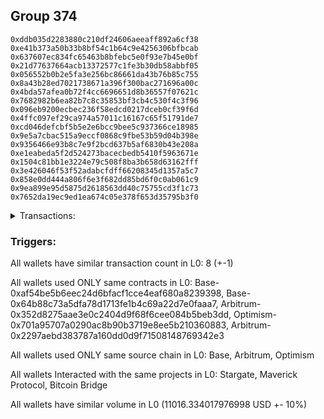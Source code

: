 ## Group 374

```0xea4f5c7965bf2a7b07715d1a78e879669fabd5d5
0xddb035d2283880c210df24606aeeaff892a6cf38
0xe41b373a50b33b8bf54c1b64c9e4256306bfbcab
0x637607ec834fc65463b8bfebc5e0f93e7b45e0bf
0x21d77637664acb13372577c1fe3b30db58abbf05
0x056552b0b2e5fa3e256bc86661da43b76b85c755
0x8a43b28ed7021738671a396f300bac271696a00c
0x4bda57afea0b72f4cc6696651d8b36557f07621c
0x7682982b6ea82b7c8c35853bf3cb4c530f4c3f96
0x096eb9200ecbec236f58edcd0217dceb0cf39f6d
0x4ffc097ef29ca974a57011c16167c65f51791de7
0xcd046defcbf5b5e2e6bcc9bee5c937366ce18985
0x9e5a7cbac515a9eccf0868c9fbe53b59d04b398e
0x9356466e93b8c7e9f2bcd637b5af6830b43e208a
0xe1eabeda5f2d524273bacecbedb5410f5963671e
0x1504c81bb1e3224e79c508f8ba3b658d63162fff
0x3e426046f53f52adabcfdff66208345d1357a5c7
0x858e0dd444a806f6e3f682dd85bd6f0c0ab061c9
0x9ea899e95d5875d2618563dd40c75755cd3f1c73
0x7652da19ec9ed1ea674c05e378f653d35795b3f0
```
<details>
<summary>Transactions:</summary>

Hashes: 

Wallet: 0xea4f5c7965bf2a7b07715d1a78e879669fabd5d5

       Hash: 0x749f7ed5797d0fd99e57186485499c7076cbc5ea7353bed5cba6cbf96e481057
         - source chain: Base
         - destination chain: Linea
         - project: Stargate
         - contract: 0xaf54be5b6eec24d6bfacf1cce4eaf680a8239398
         - value USD: 3.567492788
       Hash: 0xfa49ac35d47c69a374a1cb27fb97dae9517936d7450e3b764e18e1dc82be8d15
         - source chain: Base
         - destination chain: zkSync Era Mainnet
         - project: Maverick Protocol
         - contract: 0x64b88c73a5dfa78d1713fe1b4c69a22d7e0faaa7
       Hash: 0xc36125804b1333f5d07efe984b72062bca222a739e27ec35d203337c5b916410
         - source chain: Arbitrum
         - destination chain: Optimism
         - project: Stargate
         - contract: 0x352d8275aae3e0c2404d9f68f6cee084b5beb3dd
         - value USD: 2807.139583306
       Hash: 0x0a5547f8a643ea060a5ed876a4d936d9f9efbe12cf49effda16e8df27338ec96
         - source chain: Arbitrum
         - destination chain: Optimism
         - project: Stargate
         - contract: 0x352d8275aae3e0c2404d9f68f6cee084b5beb3dd
         - value USD: 3.66509173
       Hash: 0xd900659e726bd5d94d0d94c395cbfe9f66448ffe0b797be92b653a556669b3b6
         - source chain: Optimism
         - destination chain: Arbitrum
         - project: Stargate
         - contract: 0x701a95707a0290ac8b90b3719e8ee5b210360883
         - value USD: 2805.402726686
       Hash: 0xa595b23e059051c27b69b341cdab0b9d9c743b33eb216b7f480a99282905738b
         - source chain: Arbitrum
         - destination chain: Base
         - project: Stargate
         - contract: 0x352d8275aae3e0c2404d9f68f6cee084b5beb3dd
         - value USD: 2694.604710774
       Hash: 0xb0ca348efe637975026bc4f4e4b16fc39c5e03d5264a254a96110c05aec3cc4c
         - source chain: Arbitrum
         - destination chain: Avalanche
         - project: Bitcoin Bridge
         - contract: 0x2297aebd383787a160dd0d9f71508148769342e3
         - value USD: 4.051568236
       Hash: 0x0051f9ff27ff482800393316375e064ad0207aa85519085824ef984917ffab7c
         - source chain: Base
         - destination chain: Arbitrum
         - project: Stargate
         - contract: 0xaf54be5b6eec24d6bfacf1cce4eaf680a8239398
         - value USD: 2697.902844457
Wallet: 0xddb035d2283880c210df24606aeeaff892a6cf38

       Hash:0x90fadf5d994b33a2843f80bc6cef3dc9426fe9b995b984fc1cb783c7a3527b14
         - source chain: Base
         - destination chain: Linea
         - project: Stargate
         - contract: 0xaf54be5b6eec24d6bfacf1cce4eaf680a8239398
         - value USD: 3.567492788
       Hash:0x5eab7b7cd18bd97dc6ec24bbfdbe70cf553a860b256f79c0d54b50fdc6edfb3d
         - source chain: Base
         - destination chain: zkSync Era Mainnet
         - project: Maverick Protocol
         - contract: 0x64b88c73a5dfa78d1713fe1b4c69a22d7e0faaa7
       Hash:0xdfab555fabd5606b046398ec8a8d49df746a34683934e92e0005aadc7bbc4316
         - source chain: Arbitrum
         - destination chain: Optimism
         - project: Stargate
         - contract: 0x352d8275aae3e0c2404d9f68f6cee084b5beb3dd
         - value USD: 2807.139583306
       Hash:0x2ebcdcf6852a1063174833ccec6f06c7f5df3451b34b3a4e4e78a12ea501de77
         - source chain: Arbitrum
         - destination chain: Optimism
         - project: Stargate
         - contract: 0x352d8275aae3e0c2404d9f68f6cee084b5beb3dd
         - value USD: 3.665091754
       Hash:0xb57b2e0b25d73d1bccf9b37f760a180eb40e4a01f4a15538d3f7d101186e7b0e
         - source chain: Optimism
         - destination chain: Arbitrum
         - project: Stargate
         - contract: 0x701a95707a0290ac8b90b3719e8ee5b210360883
         - value USD: 2805.402726686
       Hash:0x2b23cda7811ffb33d600f5a2d32650b6b4391c3c86a5bda21fa22ed15383554c
         - source chain: Arbitrum
         - destination chain: Base
         - project: Stargate
         - contract: 0x352d8275aae3e0c2404d9f68f6cee084b5beb3dd
         - value USD: 2677.770106804
       Hash:0x4a72d7bcc51cf61e0b7c422c4d8494e88719f9f10a8971b42f697a9a828def25
         - source chain: Arbitrum
         - destination chain: Avalanche
         - project: Bitcoin Bridge
         - contract: 0x2297aebd383787a160dd0d9f71508148769342e3
         - value USD: 4.088336389
       Hash:0xf46f971629ce5e408aac6e6d35d119a0a937d668bb7966512101ead9544c49c1
         - source chain: Base
         - destination chain: Arbitrum
         - project: Stargate
         - contract: 0xaf54be5b6eec24d6bfacf1cce4eaf680a8239398
         - value USD: 2681.070158823
Wallet: 0xe41b373a50b33b8bf54c1b64c9e4256306bfbcab

       Hash:0x9bc544be12ee2ab34b5c251be2a7571159a3f7670d75471d15fddeb2bb173a9f
         - source chain: Base
         - destination chain: Linea
         - project: Stargate
         - contract: 0xaf54be5b6eec24d6bfacf1cce4eaf680a8239398
         - value USD: 3.567492788
       Hash:0x1f3dc6748e6408adc6dd351b4707413355bf661a3ced55a69a8e8444a44f35c1
         - source chain: Base
         - destination chain: zkSync Era Mainnet
         - project: Maverick Protocol
         - contract: 0x64b88c73a5dfa78d1713fe1b4c69a22d7e0faaa7
       Hash:0x526290ae719d7c07e7f77918bbc0c6f24fdaf4185522e30741bb0887e74bc923
         - source chain: Arbitrum
         - destination chain: Optimism
         - project: Stargate
         - contract: 0x352d8275aae3e0c2404d9f68f6cee084b5beb3dd
         - value USD: 2803.772029092
       Hash:0x9c596e09d09cad321be523f854e515f2f9f3a7415f9df777d0f26739bd34ee43
         - source chain: Arbitrum
         - destination chain: Optimism
         - project: Stargate
         - contract: 0x352d8275aae3e0c2404d9f68f6cee084b5beb3dd
         - value USD: 3.66497956
       Hash:0x119a213118896e6dded34e1ff80ea49d8c76e848fdddb1b6efe5c62b9e3ff7b6
         - source chain: Optimism
         - destination chain: Arbitrum
         - project: Stargate
         - contract: 0x701a95707a0290ac8b90b3719e8ee5b210360883
         - value USD: 2802.037254665
       Hash:0xdbf48209a41fba238b0655ec19750792cfcf14f683e01e33102dff63566efca0
         - source chain: Arbitrum
         - destination chain: Base
         - project: Stargate
         - contract: 0x352d8275aae3e0c2404d9f68f6cee084b5beb3dd
         - value USD: 2678.130104766
       Hash:0x7bc9ea4a664c53f23cf4bc4e3d4390ed7da9e50ac10318c1685d3118c44d5109
         - source chain: Arbitrum
         - destination chain: Avalanche
         - project: Bitcoin Bridge
         - contract: 0x2297aebd383787a160dd0d9f71508148769342e3
         - value USD: 4.352401104
       Hash:0xba26990c805be86ec47a40df163d7cdc0b501d749614334ef6cd70f62b23cb19
         - source chain: Base
         - destination chain: Arbitrum
         - project: Stargate
         - contract: 0xaf54be5b6eec24d6bfacf1cce4eaf680a8239398
         - value USD: 2681.428480938
Wallet: 0x637607ec834fc65463b8bfebc5e0f93e7b45e0bf

       Hash:0xf56588fbc681f4c5adbcdf0f6326d19751beffda325b999a0981049c6f730a56
         - source chain: Base
         - destination chain: Linea
         - project: Stargate
         - contract: 0xaf54be5b6eec24d6bfacf1cce4eaf680a8239398
         - value USD: 3.567492788
       Hash:0x3a08b1c1671a93d291fa7949757f77470d443471237ef29a7e1cd1d1f6fc540f
         - source chain: Base
         - destination chain: zkSync Era Mainnet
         - project: Maverick Protocol
         - contract: 0x64b88c73a5dfa78d1713fe1b4c69a22d7e0faaa7
       Hash:0x5b2dd1f28934a109058cf9b8e87911778d336627117d61b6c9f205722dc91f98
         - source chain: Arbitrum
         - destination chain: Optimism
         - project: Stargate
         - contract: 0x352d8275aae3e0c2404d9f68f6cee084b5beb3dd
         - value USD: 2803.772029092
       Hash:0x0ee49b457ba47bf29f47864b68c03ba8628dd7c7eaa03392f0bdb5a942e6c356
         - source chain: Arbitrum
         - destination chain: Optimism
         - project: Stargate
         - contract: 0x352d8275aae3e0c2404d9f68f6cee084b5beb3dd
         - value USD: 3.664979536
       Hash:0x2847255cac32c784372da3d2346f0df421735125fd5d3926d721d7f282eccdc7
         - source chain: Optimism
         - destination chain: Arbitrum
         - project: Stargate
         - contract: 0x701a95707a0290ac8b90b3719e8ee5b210360883
         - value USD: 2802.037254665
       Hash:0xd0830a3bb4b90c3be11d9c49f63b2c508a719d1f39da29d0d8e7edc8bed5cabb
         - source chain: Arbitrum
         - destination chain: Base
         - project: Stargate
         - contract: 0x352d8275aae3e0c2404d9f68f6cee084b5beb3dd
         - value USD: 2694.944330871
       Hash:0x3dd143e32d54d6c908f79e833135a5b569f9bcc5af53c76558f21acafbdf2e86
         - source chain: Arbitrum
         - destination chain: Avalanche
         - project: Bitcoin Bridge
         - contract: 0x2297aebd383787a160dd0d9f71508148769342e3
         - value USD: 4.349870926
       Hash:0x8a3ecd81e7a26e28fba02e23183592135fafd51136ff1205eb3ef73b26bfc277
         - source chain: Base
         - destination chain: Arbitrum
         - project: Stargate
         - contract: 0xaf54be5b6eec24d6bfacf1cce4eaf680a8239398
         - value USD: 2698.240734555
Wallet: 0x21d77637664acb13372577c1fe3b30db58abbf05

       Hash:0x19ae6d1f162568d581508a21ab055829eb3990dcad775f69fc6f77429863eddf
         - source chain: Base
         - destination chain: Linea
         - project: Stargate
         - contract: 0xaf54be5b6eec24d6bfacf1cce4eaf680a8239398
         - value USD: 3.567492788
       Hash:0xd449db4e796ca584b8c519452e658e47bee5fedac0fd6369e56753a3c67a665c
         - source chain: Base
         - destination chain: zkSync Era Mainnet
         - project: Maverick Protocol
         - contract: 0x64b88c73a5dfa78d1713fe1b4c69a22d7e0faaa7
       Hash:0x1362fb4c13dd32b98397e3dd7a558c6d56b3412dbea10a55b1a053fded7afd33
         - source chain: Arbitrum
         - destination chain: Optimism
         - project: Stargate
         - contract: 0x352d8275aae3e0c2404d9f68f6cee084b5beb3dd
         - value USD: 2800.408514123
       Hash:0xc08606d8e5ea38116a8a703e6e8884d4a47620db7eb90cd54abee981cce6c319
         - source chain: Arbitrum
         - destination chain: Optimism
         - project: Stargate
         - contract: 0x352d8275aae3e0c2404d9f68f6cee084b5beb3dd
         - value USD: 3.664865692
       Hash:0x04611ffbedaa0bb80c26e3c8a4d844b2a1fa999106b6d058acf5522b4c8fa5fc
         - source chain: Optimism
         - destination chain: Arbitrum
         - project: Stargate
         - contract: 0x701a95707a0290ac8b90b3719e8ee5b210360883
         - value USD: 2798.675821813
       Hash:0x28008e95b88a87e5665317639babac0bd64054b4ada7b7d48480c4efd8c1b7ac
         - source chain: Arbitrum
         - destination chain: Base
         - project: Stargate
         - contract: 0x352d8275aae3e0c2404d9f68f6cee084b5beb3dd
         - value USD: 2695.281850084
       Hash:0x57ad5a0652205fe5d2ccd39ebd761913f3156801b51d53df52e423f96dcf7630
         - source chain: Arbitrum
         - destination chain: Avalanche
         - project: Bitcoin Bridge
         - contract: 0x2297aebd383787a160dd0d9f71508148769342e3
         - value USD: 4.548445969
       Hash:0x5750ff2370176270fb1e70278199cf60d1bd353f8120165f335d5563c37ba3ef
         - source chain: Base
         - destination chain: Arbitrum
         - project: Stargate
         - contract: 0xaf54be5b6eec24d6bfacf1cce4eaf680a8239398
         - value USD: 2698.576675793
Wallet: 0x056552b0b2e5fa3e256bc86661da43b76b85c755

       Hash:0xd0224f6582b86cb9613f728d7ce8ebbeab99b2a001c7a090267bca10c59b404b
         - source chain: Base
         - destination chain: Linea
         - project: Stargate
         - contract: 0xaf54be5b6eec24d6bfacf1cce4eaf680a8239398
         - value USD: 3.567492788
       Hash:0xf5d133b25d7485f135a2dd361e5f254bf4c2cc66d7dab1a3a6b822fa1691535c
         - source chain: Base
         - destination chain: zkSync Era Mainnet
         - project: Maverick Protocol
         - contract: 0x64b88c73a5dfa78d1713fe1b4c69a22d7e0faaa7
       Hash:0x8c118f35ec21d74e7025927c022d20beeacc58ea41a51009b09c16ac0a34f7d8
         - source chain: Arbitrum
         - destination chain: Optimism
         - project: Stargate
         - contract: 0x352d8275aae3e0c2404d9f68f6cee084b5beb3dd
         - value USD: 2800.408514123
       Hash:0x1ec1516c391fa35d582f9a8b6dc7cde5d72977423ded0a06d27caa495c415aa7
         - source chain: Arbitrum
         - destination chain: Optimism
         - project: Stargate
         - contract: 0x352d8275aae3e0c2404d9f68f6cee084b5beb3dd
         - value USD: 3.664865716
       Hash:0x5460d27da6b4b8fe6ebe1cb02d7b33dcff2ae37ce090d36127d7a615b2528d97
         - source chain: Optimism
         - destination chain: Arbitrum
         - project: Stargate
         - contract: 0x701a95707a0290ac8b90b3719e8ee5b210360883
         - value USD: 2798.675821813
       Hash:0x7c9bc1f454aa2804c5a11a3b7a2fc69c280029c0f91cf6cb78987b844217f84c
         - source chain: Arbitrum
         - destination chain: Base
         - project: Stargate
         - contract: 0x352d8275aae3e0c2404d9f68f6cee084b5beb3dd
         - value USD: 2678.488033844
       Hash:0x868349a651f557aad87b29e771a1931bfad445bde9372dc1f9cfddd0e9670fb4
         - source chain: Arbitrum
         - destination chain: Avalanche
         - project: Bitcoin Bridge
         - contract: 0x2297aebd383787a160dd0d9f71508148769342e3
         - value USD: 4.569465229
       Hash:0x46c4caf6227e4770a700dacb085eb55a0df22afa13a53886603686e4c29e3375
         - source chain: Base
         - destination chain: Arbitrum
         - project: Stargate
         - contract: 0xaf54be5b6eec24d6bfacf1cce4eaf680a8239398
         - value USD: 2681.784710128
Wallet: 0x8a43b28ed7021738671a396f300bac271696a00c

       Hash:0xc9977c1c2e670968371d43bb50a57e2b26fec0bc28d83fdd7d1aca0f57cb6dfb
         - source chain: Base
         - destination chain: Linea
         - project: Stargate
         - contract: 0xaf54be5b6eec24d6bfacf1cce4eaf680a8239398
         - value USD: 3.567492788
       Hash:0xc0c0cc1b0768c6fc754ab44b47352f0829b80b9f7a6287963532c367bfec7001
         - source chain: Base
         - destination chain: zkSync Era Mainnet
         - project: Maverick Protocol
         - contract: 0x64b88c73a5dfa78d1713fe1b4c69a22d7e0faaa7
       Hash:0xb9a0bfd2f28ae02b8c8ded35d8c1472349c9a293f7ba8ca7846ed09ff3caf4cb
         - source chain: Arbitrum
         - destination chain: Optimism
         - project: Stargate
         - contract: 0x352d8275aae3e0c2404d9f68f6cee084b5beb3dd
         - value USD: 2797.049034399
       Hash:0xc0395dbe7107586b451c65cbaa4d7b811c85c2d098a6b070de79f6f823b0fd24
         - source chain: Arbitrum
         - destination chain: Optimism
         - project: Stargate
         - contract: 0x352d8275aae3e0c2404d9f68f6cee084b5beb3dd
         - value USD: 3.664802949
       Hash:0xe978fe96efb8ce65b3f7fd04842ce95e14007b05ec7b9777a3a6c2d63dfa27c9
         - source chain: Optimism
         - destination chain: Arbitrum
         - project: Stargate
         - contract: 0x701a95707a0290ac8b90b3719e8ee5b210360883
         - value USD: 2795.318421131
       Hash:0x2656de113724cfb41bbec59226b8838f64b06d6e12e292e9c5f43c5bb8aaee02
         - source chain: Arbitrum
         - destination chain: Base
         - project: Stargate
         - contract: 0x352d8275aae3e0c2404d9f68f6cee084b5beb3dd
         - value USD: 2678.843872037
       Hash:0xa633417f1ed118cc1e69415ae50fd8f929d273c5928197939d60ab31e14c5cc9
         - source chain: Arbitrum
         - destination chain: Avalanche
         - project: Bitcoin Bridge
         - contract: 0x2297aebd383787a160dd0d9f71508148769342e3
         - value USD: 4.313114374
       Hash:0x6b22bf432cf4d9107db70f54996eaff5129f59483d1be4def1635685119fc588
         - source chain: Base
         - destination chain: Arbitrum
         - project: Stargate
         - contract: 0xaf54be5b6eec24d6bfacf1cce4eaf680a8239398
         - value USD: 2682.133860195
Wallet: 0x4bda57afea0b72f4cc6696651d8b36557f07621c

       Hash:0x48f653a46c83364049414cc1ef2709649fcca4d911b4fa23723c36d931bb14a8
         - source chain: Base
         - destination chain: Linea
         - project: Stargate
         - contract: 0xaf54be5b6eec24d6bfacf1cce4eaf680a8239398
         - value USD: 3.567492788
       Hash:0xbd4764f8e7d087a3af705182519f5bc51e147725f7eaba8b6eba001254a1c0fc
         - source chain: Base
         - destination chain: zkSync Era Mainnet
         - project: Maverick Protocol
         - contract: 0x64b88c73a5dfa78d1713fe1b4c69a22d7e0faaa7
       Hash:0xe44c4e77531e0d1b34d70c374039d050691be3a9fea6fb79d5a31a98583e9e66
         - source chain: Arbitrum
         - destination chain: Optimism
         - project: Stargate
         - contract: 0x352d8275aae3e0c2404d9f68f6cee084b5beb3dd
         - value USD: 2797.049034399
       Hash:0xbea7241aeb7d7e12a848177c9373485a8ca06741770485c5e2cdfd7ef118ff8a
         - source chain: Arbitrum
         - destination chain: Optimism
         - project: Stargate
         - contract: 0x352d8275aae3e0c2404d9f68f6cee084b5beb3dd
         - value USD: 3.664772016
       Hash:0x764f32a0f784cb95043f0f04f4a58f1861889992821d818c0365d91f0548e85c
         - source chain: Optimism
         - destination chain: Arbitrum
         - project: Stargate
         - contract: 0x701a95707a0290ac8b90b3719e8ee5b210360883
         - value USD: 2795.318421131
       Hash:0x3506e46a3e53f655b7fdef73c827277e090fcbe5ff4d01a722323400172b15dd
         - source chain: Arbitrum
         - destination chain: Base
         - project: Stargate
         - contract: 0x352d8275aae3e0c2404d9f68f6cee084b5beb3dd
         - value USD: 2695.617424406
       Hash:0x0f546db33fbe0e65832ce1008b839b2d64c6cc6f50d2b519371b17bdc4784cc2
         - source chain: Arbitrum
         - destination chain: Avalanche
         - project: Bitcoin Bridge
         - contract: 0x2297aebd383787a160dd0d9f71508148769342e3
         - value USD: 4.355728476
       Hash:0xfeff5da3a5a328e13276819629d87498c3cfd4ac49fa8c183e479ca4467451b3
         - source chain: Base
         - destination chain: Arbitrum
         - project: Stargate
         - contract: 0xaf54be5b6eec24d6bfacf1cce4eaf680a8239398
         - value USD: 2698.90549789
Wallet: 0x7682982b6ea82b7c8c35853bf3cb4c530f4c3f96

       Hash:0x704ab33f40a0794af9fecffaa770fcfe0323e700763070ed60f4012da1869a28
         - source chain: Base
         - destination chain: Linea
         - project: Stargate
         - contract: 0xaf54be5b6eec24d6bfacf1cce4eaf680a8239398
         - value USD: 3.567492788
       Hash:0xa5ddd2048b4587d58962fc7825fd4e1a6fffb41e037a5b4efd0bf679af09573d
         - source chain: Base
         - destination chain: zkSync Era Mainnet
         - project: Maverick Protocol
         - contract: 0x64b88c73a5dfa78d1713fe1b4c69a22d7e0faaa7
       Hash:0x29652376ae8e6cfb872a71deafeb37d38874c610cbc84513022b26d5818b72c5
         - source chain: Arbitrum
         - destination chain: Optimism
         - project: Stargate
         - contract: 0x352d8275aae3e0c2404d9f68f6cee084b5beb3dd
         - value USD: 2793.693584919
       Hash:0xf950be975de4c51eb3b541d0c7b4c6ead177b7be1fb73e702ba57a58628e0f84
         - source chain: Arbitrum
         - destination chain: Optimism
         - project: Stargate
         - contract: 0x352d8275aae3e0c2404d9f68f6cee084b5beb3dd
         - value USD: 3.66458915
       Hash:0x63d4c1948709f82f8f8f2b4168058cd10ec5893eb9ce4456cd2a01e7a16f2c7b
         - source chain: Optimism
         - destination chain: Arbitrum
         - project: Stargate
         - contract: 0x701a95707a0290ac8b90b3719e8ee5b210360883
         - value USD: 2791.965046617
       Hash:0x61ca78881e21ef018ba0375b988642a9b4c397e409c9fab00bfc89f5ae5362a0
         - source chain: Arbitrum
         - destination chain: Base
         - project: Stargate
         - contract: 0x352d8275aae3e0c2404d9f68f6cee084b5beb3dd
         - value USD: 2695.945885123
       Hash:0x03d2042a1812eaefec233894d01d79fe0cba55679bea71aecf12bafb7faf0c4a
         - source chain: Arbitrum
         - destination chain: Avalanche
         - project: Bitcoin Bridge
         - contract: 0x2297aebd383787a160dd0d9f71508148769342e3
         - value USD: 4.184239791
       Hash:0xe8bf80f952800a473a00e6b818bd6fef07f5f2d5c2e8d940ce6c81a4f9df4db2
         - source chain: Base
         - destination chain: Arbitrum
         - project: Stargate
         - contract: 0xaf54be5b6eec24d6bfacf1cce4eaf680a8239398
         - value USD: 2699.231859902
Wallet: 0x096eb9200ecbec236f58edcd0217dceb0cf39f6d

       Hash:0x78f028bc56abd436612b8c1b6e10a2736541842801de72de081ed64f94e1f461
         - source chain: Base
         - destination chain: Linea
         - project: Stargate
         - contract: 0xaf54be5b6eec24d6bfacf1cce4eaf680a8239398
         - value USD: 3.567492788
       Hash:0x9832fb27b9f30e731d1e0f6d4f3c2e16b20335557020db7275120f1ced3ecb52
         - source chain: Base
         - destination chain: zkSync Era Mainnet
         - project: Maverick Protocol
         - contract: 0x64b88c73a5dfa78d1713fe1b4c69a22d7e0faaa7
       Hash:0xd29fae8e0362e65c07f07b470d4ac8f1dac9727840330a8404e6ce6c7c05c92c
         - source chain: Arbitrum
         - destination chain: Optimism
         - project: Stargate
         - contract: 0x352d8275aae3e0c2404d9f68f6cee084b5beb3dd
         - value USD: 2793.693584919
       Hash:0xb8fe4a70877065652b8ea15d43409bea04e049c10287a8a64609fa4318c588c8
         - source chain: Arbitrum
         - destination chain: Optimism
         - project: Stargate
         - contract: 0x352d8275aae3e0c2404d9f68f6cee084b5beb3dd
         - value USD: 3.664589174
       Hash:0xfda57ff423ca574148b8a3f4de566d088653c5e3ab27b68f852a8cceb553be72
         - source chain: Optimism
         - destination chain: Arbitrum
         - project: Stargate
         - contract: 0x701a95707a0290ac8b90b3719e8ee5b210360883
         - value USD: 2791.965046617
       Hash:0x75919cd9521ff9ee41b98d8106644216169e742513b5de7127f6680defd62e3a
         - source chain: Arbitrum
         - destination chain: Base
         - project: Stargate
         - contract: 0x352d8275aae3e0c2404d9f68f6cee084b5beb3dd
         - value USD: 2679.192638625
       Hash:0x96f31f47bd82c3fd148ca089736d6b7f0da26812c401dc8443e94296a2dee77f
         - source chain: Arbitrum
         - destination chain: Avalanche
         - project: Bitcoin Bridge
         - contract: 0x2297aebd383787a160dd0d9f71508148769342e3
         - value USD: 4.181979692
       Hash:0x339cd3a7c670b7864a1942440835f32d1f1f1b66e87349996f900979d1dd7241
         - source chain: Base
         - destination chain: Arbitrum
         - project: Stargate
         - contract: 0xaf54be5b6eec24d6bfacf1cce4eaf680a8239398
         - value USD: 2682.480276055
Wallet: 0x4ffc097ef29ca974a57011c16167c65f51791de7

       Hash:0xf35208ebcd634392cb2c0e1c4c5ba3fea367008521f72210daa01e8f6751a39b
         - source chain: Base
         - destination chain: Ethereum
         - project: Maverick Protocol
         - contract: 0x64b88c73a5dfa78d1713fe1b4c69a22d7e0faaa7
       Hash:0x84b783ef9a5a6b488f86687c18e2493b4a8ae0dfed34cb8674460597f60b2933
         - source chain: Base
         - destination chain: zkSync Era Mainnet
         - project: Maverick Protocol
         - contract: 0x64b88c73a5dfa78d1713fe1b4c69a22d7e0faaa7
       Hash:0x1c23edb13b91ebf41572147819298064154975fcbefc9a46aeda1346d82d1416
         - source chain: Arbitrum
         - destination chain: Optimism
         - project: Stargate
         - contract: 0x352d8275aae3e0c2404d9f68f6cee084b5beb3dd
         - value USD: 2790.342159684
       Hash:0xe23f18931e215d593e1c25003363359a12a0a159447168a063b376ada4f06c90
         - source chain: Arbitrum
         - destination chain: Optimism
         - project: Stargate
         - contract: 0x352d8275aae3e0c2404d9f68f6cee084b5beb3dd
         - value USD: 3.664138349
       Hash:0x3453e17c2834fc8e6f2e9f6db321feef9ca9fb2d83ef7fe57dc90cdb0dd03119
         - source chain: Optimism
         - destination chain: Arbitrum
         - project: Stargate
         - contract: 0x701a95707a0290ac8b90b3719e8ee5b210360883
         - value USD: 2788.615695271
       Hash:0xb4f4cfcd214a1e1418b4fe3b9deb28150bb2e7ba9fb90b336bbf266d9f7cf803
         - source chain: Arbitrum
         - destination chain: Base
         - project: Stargate
         - contract: 0x352d8275aae3e0c2404d9f68f6cee084b5beb3dd
         - value USD: 2679.538675364
       Hash:0x65157c672cc5c67156e0de522e1a6c1bb0e2c0a2c2039d4da75cb8e3d818d3ae
         - source chain: Arbitrum
         - destination chain: Avalanche
         - project: Bitcoin Bridge
         - contract: 0x2297aebd383787a160dd0d9f71508148769342e3
         - value USD: 4.411023001
       Hash:0xd113634dfd972d9ac64b7badcea0894387cb00271b39eb7fdc3c4a455844e101
         - source chain: Base
         - destination chain: Arbitrum
         - project: Stargate
         - contract: 0xaf54be5b6eec24d6bfacf1cce4eaf680a8239398
         - value USD: 2682.82967123
Wallet: 0xcd046defcbf5b5e2e6bcc9bee5c937366ce18985

       Hash:0x4a3ab0272e68ee33fced122ee47fd654d12e26bcd953d136d101f6e056a9d194
         - source chain: Base
         - destination chain: Linea
         - project: Stargate
         - contract: 0xaf54be5b6eec24d6bfacf1cce4eaf680a8239398
         - value USD: 3.567492788
       Hash:0xd0d6af432e2c43b5b442d402b47d75c2bf42ccb299e72fb64f358b97dc09b4d5
         - source chain: Base
         - destination chain: zkSync Era Mainnet
         - project: Maverick Protocol
         - contract: 0x64b88c73a5dfa78d1713fe1b4c69a22d7e0faaa7
       Hash:0xf1dc9b3f18df054dd679d7a3eca944596905b1ff0540ba34ddcf93332f267def
         - source chain: Arbitrum
         - destination chain: Optimism
         - project: Stargate
         - contract: 0x352d8275aae3e0c2404d9f68f6cee084b5beb3dd
         - value USD: 2790.342159684
       Hash:0xc41cad59a3239006ce9ff486167ad5abe2bc1a556fa158c0a00abf74da4d9e68
         - source chain: Arbitrum
         - destination chain: Optimism
         - project: Stargate
         - contract: 0x352d8275aae3e0c2404d9f68f6cee084b5beb3dd
         - value USD: 3.664138325
       Hash:0xcd7fd968115996f91c699f6b0b71d397b694e714a319f8bf776cce07f44485c0
         - source chain: Optimism
         - destination chain: Arbitrum
         - project: Stargate
         - contract: 0x701a95707a0290ac8b90b3719e8ee5b210360883
         - value USD: 2788.615695271
       Hash:0xefab0e442173dd4731bf65d595afe63265a76a2dfb1d1a0f63760664632b5619
         - source chain: Arbitrum
         - destination chain: Base
         - project: Stargate
         - contract: 0x352d8275aae3e0c2404d9f68f6cee084b5beb3dd
         - value USD: 2696.271888978
       Hash:0x771c0d510721c20e7de4c6a6f59cc3ffdda97146f7966725d996786fd3642ee2
         - source chain: Arbitrum
         - destination chain: Avalanche
         - project: Bitcoin Bridge
         - contract: 0x2297aebd383787a160dd0d9f71508148769342e3
         - value USD: 4.410817899
       Hash:0x6c9d41a90f6d1e5375c229366f21b565da5a1777696fc68573f588ae775d51aa
         - source chain: Base
         - destination chain: Arbitrum
         - project: Stargate
         - contract: 0xaf54be5b6eec24d6bfacf1cce4eaf680a8239398
         - value USD: 2699.561040157
Wallet: 0x9e5a7cbac515a9eccf0868c9fbe53b59d04b398e

       Hash:0x8ee563ffae994a34a298db118435f5a2075d50b99a45e37991d32f4c6a4d6731
         - source chain: Base
         - destination chain: Linea
         - project: Stargate
         - contract: 0xaf54be5b6eec24d6bfacf1cce4eaf680a8239398
         - value USD: 3.567492788
       Hash:0xefdbc2214ddddb39a98883d8654e7136b07826dadd095ea4648c4366e3092169
         - source chain: Base
         - destination chain: zkSync Era Mainnet
         - project: Maverick Protocol
         - contract: 0x64b88c73a5dfa78d1713fe1b4c69a22d7e0faaa7
       Hash:0x4658c14c074662b387d4a858081384c35f22fb9b11f16bc115f5c840cac071d6
         - source chain: Arbitrum
         - destination chain: Optimism
         - project: Stargate
         - contract: 0x352d8275aae3e0c2404d9f68f6cee084b5beb3dd
         - value USD: 2786.994755692
       Hash:0x1be56409273e7faf87e4f7e2f82b34ff3a93de6f88d238bc46e919847826cd56
         - source chain: Arbitrum
         - destination chain: Optimism
         - project: Stargate
         - contract: 0x352d8275aae3e0c2404d9f68f6cee084b5beb3dd
         - value USD: 3.665456861
       Hash:0xb75373d90a6239ddf366c081422bd38b58a0d27255b91311d3fec1f2a8319fb8
         - source chain: Optimism
         - destination chain: Arbitrum
         - project: Stargate
         - contract: 0x701a95707a0290ac8b90b3719e8ee5b210360883
         - value USD: 2785.270363094
       Hash:0x611d2e51d93f3601c738225bad9dbc38421017310af7cb28c6058eb60b531ac3
         - source chain: Arbitrum
         - destination chain: Base
         - project: Stargate
         - contract: 0x352d8275aae3e0c2404d9f68f6cee084b5beb3dd
         - value USD: 2696.600709675
       Hash:0xd5dbaf5a25175ceaf4dcf18a9eb91e2f2f8ccee269a93b8fc131c03759714509
         - source chain: Arbitrum
         - destination chain: Avalanche
         - project: Bitcoin Bridge
         - contract: 0x2297aebd383787a160dd0d9f71508148769342e3
         - value USD: 4.71243247
       Hash:0x01455ac4308bb09fbd0e066c7e09c67c043ae3b39ac54a3bf83ef0f1481ca34b
         - source chain: Base
         - destination chain: Arbitrum
         - project: Stargate
         - contract: 0xaf54be5b6eec24d6bfacf1cce4eaf680a8239398
         - value USD: 2699.893465844
Wallet: 0x9356466e93b8c7e9f2bcd637b5af6830b43e208a

       Hash:0x05e00b2492410a937c1d74ce79050d754648eaa155b5a540dbb493bfeb7b2cd9
         - source chain: Base
         - destination chain: Linea
         - project: Stargate
         - contract: 0xaf54be5b6eec24d6bfacf1cce4eaf680a8239398
         - value USD: 3.567492788
       Hash:0x996eeafc85c7c3eb54af38e2bb2c94350970784726ce73b367e0ab1b6d50bd11
         - source chain: Base
         - destination chain: zkSync Era Mainnet
         - project: Maverick Protocol
         - contract: 0x64b88c73a5dfa78d1713fe1b4c69a22d7e0faaa7
       Hash:0xa3b3778d65976bb71b76b91e319ce2b6fb6e25e60972c671f74243fbd386f9e4
         - source chain: Arbitrum
         - destination chain: Optimism
         - project: Stargate
         - contract: 0x352d8275aae3e0c2404d9f68f6cee084b5beb3dd
         - value USD: 2786.994755692
       Hash:0x57bea20fddcb3819528d43aa7faa7e1101d6c52e88f99767f6309024bda21129
         - source chain: Arbitrum
         - destination chain: Optimism
         - project: Stargate
         - contract: 0x352d8275aae3e0c2404d9f68f6cee084b5beb3dd
         - value USD: 3.665462883
       Hash:0x2d292e0f793573becd89898729333bec5e9f51feab9d2c653757eb6a594cbf2c
         - source chain: Optimism
         - destination chain: Arbitrum
         - project: Stargate
         - contract: 0x701a95707a0290ac8b90b3719e8ee5b210360883
         - value USD: 2785.270363094
       Hash:0x53295738e2646353fc5298db0670987243c3157e623f98f7111159162c62632a
         - source chain: Arbitrum
         - destination chain: Base
         - project: Stargate
         - contract: 0x352d8275aae3e0c2404d9f68f6cee084b5beb3dd
         - value USD: 2679.887687938
       Hash:0xdb25d688892c3b204c911b7d9707c2dffe39ef8f8207352401757be8f3efa1e8
         - source chain: Arbitrum
         - destination chain: Avalanche
         - project: Bitcoin Bridge
         - contract: 0x2297aebd383787a160dd0d9f71508148769342e3
         - value USD: 4.800760503
       Hash:0x391ab49fc4ec65e20dda490d775878c0281112e8cd0b9ed4793a9542e6b48dd4
         - source chain: Base
         - destination chain: Arbitrum
         - project: Stargate
         - contract: 0xaf54be5b6eec24d6bfacf1cce4eaf680a8239398
         - value USD: 2683.18240788
Wallet: 0xe1eabeda5f2d524273bacecbedb5410f5963671e

       Hash:0x1be239ee948cefdacb6549f848f48be3415a224dd951a0a821817401e56f90d7
         - source chain: Base
         - destination chain: Linea
         - project: Stargate
         - contract: 0xaf54be5b6eec24d6bfacf1cce4eaf680a8239398
         - value USD: 3.567492788
       Hash:0x4bc4f17fa07589164b77dbefe70e82f3a7c28b9794d0d9f36e77e0e75371c8a3
         - source chain: Base
         - destination chain: zkSync Era Mainnet
         - project: Maverick Protocol
         - contract: 0x64b88c73a5dfa78d1713fe1b4c69a22d7e0faaa7
       Hash:0xb21e4fc10080f1fcc870dda2dbbe3cd6adf1facfb839b96611416b1e6f7141e4
         - source chain: Arbitrum
         - destination chain: Optimism
         - project: Stargate
         - contract: 0x352d8275aae3e0c2404d9f68f6cee084b5beb3dd
         - value USD: 2783.651367944
       Hash:0x105283153f44a07183b4504a9841314ded0d4beb98e02a91b33fdc35cbb20b0a
         - source chain: Arbitrum
         - destination chain: Optimism
         - project: Stargate
         - contract: 0x352d8275aae3e0c2404d9f68f6cee084b5beb3dd
         - value USD: 3.665364137
       Hash:0x616c970164d5105775e17959606bb5edc7bb5844ac72d336ab145d95c2b8798f
         - source chain: Optimism
         - destination chain: Arbitrum
         - project: Stargate
         - contract: 0x701a95707a0290ac8b90b3719e8ee5b210360883
         - value USD: 2781.929043085
       Hash:0x19f8ff6446a5712005944970e819c6840c26330ce6314ebbae846a13269bab76
         - source chain: Arbitrum
         - destination chain: Base
         - project: Stargate
         - contract: 0x352d8275aae3e0c2404d9f68f6cee084b5beb3dd
         - value USD: 2696.932769192
       Hash:0x9a41389a60e93d27c3b02e0b33d1e8ccbac4c50ed027fd257b21d90c33d115b8
         - source chain: Arbitrum
         - destination chain: Avalanche
         - project: Bitcoin Bridge
         - contract: 0x2297aebd383787a160dd0d9f71508148769342e3
         - value USD: 4.904909478
       Hash:0x9581cdb715d571467a45624822c89124e0be75e871199d367db71c7c7f4f6904
         - source chain: Base
         - destination chain: Arbitrum
         - project: Stargate
         - contract: 0xaf54be5b6eec24d6bfacf1cce4eaf680a8239398
         - value USD: 2700.223495473
Wallet: 0x1504c81bb1e3224e79c508f8ba3b658d63162fff

       Hash:0x06b852f6913392cb08f01fdab464a80134fd31fafb0d8dd656d1bc11aacb154f
         - source chain: Base
         - destination chain: Linea
         - project: Stargate
         - contract: 0xaf54be5b6eec24d6bfacf1cce4eaf680a8239398
         - value USD: 3.567492788
       Hash:0xec953e9db25afe38fda221b792222b43fda7c539c301dd824da2ff04002c0e91
         - source chain: Base
         - destination chain: zkSync Era Mainnet
         - project: Maverick Protocol
         - contract: 0x64b88c73a5dfa78d1713fe1b4c69a22d7e0faaa7
       Hash:0x26edec94bac1b48d59091d86e2fc79b3520818144e3419d7460e3d318a98a02d
         - source chain: Arbitrum
         - destination chain: Optimism
         - project: Stargate
         - contract: 0x352d8275aae3e0c2404d9f68f6cee084b5beb3dd
         - value USD: 2783.651367944
       Hash:0x961132cd78e9bc05b60a65cacd2ef3eebbe4c3657e5472679998bb40680adf54
         - source chain: Arbitrum
         - destination chain: Optimism
         - project: Stargate
         - contract: 0x352d8275aae3e0c2404d9f68f6cee084b5beb3dd
         - value USD: 3.665364161
       Hash:0x56184339e7aeabce49cf93f8a8d4f374adb431ad344a00df63b28ce9d9bbdf55
         - source chain: Optimism
         - destination chain: Arbitrum
         - project: Stargate
         - contract: 0x701a95707a0290ac8b90b3719e8ee5b210360883
         - value USD: 2781.929043085
       Hash:0x2cf5e8ed3f3797ccb7b02789a8408cdcff929b380131f7cfac01781dda5ff814
         - source chain: Arbitrum
         - destination chain: Base
         - project: Stargate
         - contract: 0x352d8275aae3e0c2404d9f68f6cee084b5beb3dd
         - value USD: 2680.240037326
       Hash:0x658a7d7a546c9cb46267a8b4daea54a73ecb7e7aa9c9455a15c754a140c01017
         - source chain: Arbitrum
         - destination chain: Avalanche
         - project: Bitcoin Bridge
         - contract: 0x2297aebd383787a160dd0d9f71508148769342e3
         - value USD: 4.900802328
       Hash:0xcc705185df73a1aa063adccb00707b7a520c618f115855177002e182e53f4aa0
         - source chain: Base
         - destination chain: Arbitrum
         - project: Stargate
         - contract: 0xaf54be5b6eec24d6bfacf1cce4eaf680a8239398
         - value USD: 2683.532128198
Wallet: 0x3e426046f53f52adabcfdff66208345d1357a5c7

       Hash:0x897be3f783fa5a6fdb6786902c96e3bd6efa2657027e4c37bc9ab97e71856bfc
         - source chain: Base
         - destination chain: Linea
         - project: Stargate
         - contract: 0xaf54be5b6eec24d6bfacf1cce4eaf680a8239398
         - value USD: 3.567492788
       Hash:0xae5a9f2f7ffb0688a529c1984abcfb8e93d2a0da8c59888e8a05b47dec9cacaf
         - source chain: Base
         - destination chain: zkSync Era Mainnet
         - project: Maverick Protocol
         - contract: 0x64b88c73a5dfa78d1713fe1b4c69a22d7e0faaa7
       Hash:0x7402c3a7fa460c9236488625ca31bc419fbe987f0aa385399a0eaecb07366012
         - source chain: Arbitrum
         - destination chain: Optimism
         - project: Stargate
         - contract: 0x352d8275aae3e0c2404d9f68f6cee084b5beb3dd
         - value USD: 2780.311989439
       Hash:0x106afb10958f0eb3129a163b1453643906ce8bf78a4719f21ac419cd84fa1a3e
         - source chain: Arbitrum
         - destination chain: Optimism
         - project: Stargate
         - contract: 0x352d8275aae3e0c2404d9f68f6cee084b5beb3dd
         - value USD: 3.665082638
       Hash:0xef41a3fef04939ec0b93dfdf14442e551ded71857530b5af2c2b99e2fa4810c3
         - source chain: Optimism
         - destination chain: Arbitrum
         - project: Stargate
         - contract: 0x701a95707a0290ac8b90b3719e8ee5b210360883
         - value USD: 2778.591731245
       Hash:0x643c9f055d724e5e795739ac006437c753b25807a612b57f510c85dd3eb0f7de
         - source chain: Arbitrum
         - destination chain: Base
         - project: Stargate
         - contract: 0x352d8275aae3e0c2404d9f68f6cee084b5beb3dd
         - value USD: 2697.262437843
       Hash:0x7435f728e5f15dae12deb59b422104c79cfa8b78a8ff28f172464651deae615a
         - source chain: Arbitrum
         - destination chain: Avalanche
         - project: Bitcoin Bridge
         - contract: 0x2297aebd383787a160dd0d9f71508148769342e3
         - value USD: 4.819801262
       Hash:0x1e68a1eac2e8a709d1d290adbe4c15899d10fb8547fe0f4928958dccea2fe83e
         - source chain: Base
         - destination chain: Arbitrum
         - project: Stargate
         - contract: 0xaf54be5b6eec24d6bfacf1cce4eaf680a8239398
         - value USD: 2700.550128604
Wallet: 0x858e0dd444a806f6e3f682dd85bd6f0c0ab061c9

       Hash:0x587404bb73675cbb6a0824a4fc101e33dcdb53639c0daab4d5e8b7c8e2c12612
         - source chain: Base
         - destination chain: Linea
         - project: Stargate
         - contract: 0xaf54be5b6eec24d6bfacf1cce4eaf680a8239398
         - value USD: 3.567492788
       Hash:0x615d39ec15588b1a2b79cb0a5c9db7612b2a6e660bbf654faa950d45b85920bb
         - source chain: Base
         - destination chain: zkSync Era Mainnet
         - project: Maverick Protocol
         - contract: 0x64b88c73a5dfa78d1713fe1b4c69a22d7e0faaa7
       Hash:0x633b0778e85de1ad852f372fbc6a419a1a69d550e1a0588755ac1370f277207b
         - source chain: Arbitrum
         - destination chain: Optimism
         - project: Stargate
         - contract: 0x352d8275aae3e0c2404d9f68f6cee084b5beb3dd
         - value USD: 2780.311989439
       Hash:0xace4522967da1aa4d14927f7945e03be432936e467d6a9692ce00621d4c3f136
         - source chain: Arbitrum
         - destination chain: Optimism
         - project: Stargate
         - contract: 0x352d8275aae3e0c2404d9f68f6cee084b5beb3dd
         - value USD: 3.665082698
       Hash:0x987c3789f0304b3f03bb0c3fad165c5b55136978ee0d50e27df16d664a2391b2
         - source chain: Optimism
         - destination chain: Arbitrum
         - project: Stargate
         - contract: 0x701a95707a0290ac8b90b3719e8ee5b210360883
         - value USD: 2778.591731245
       Hash:0xc7e59bf6451faa6a3b815c078c732808244037d2ec16500e2d04af985d91317a
         - source chain: Arbitrum
         - destination chain: Base
         - project: Stargate
         - contract: 0x352d8275aae3e0c2404d9f68f6cee084b5beb3dd
         - value USD: 2680.589374881
       Hash:0x55c3f096c30614a72fdeab7e94f4bbe4b08b445d2068c93a148d28388d4760dd
         - source chain: Arbitrum
         - destination chain: Avalanche
         - project: Bitcoin Bridge
         - contract: 0x2297aebd383787a160dd0d9f71508148769342e3
         - value USD: 4.895807927
       Hash:0xec52c2d1602c91586153ec41da29592739054b8ab4481dd4e65b466e922afde0
         - source chain: Base
         - destination chain: Arbitrum
         - project: Stargate
         - contract: 0xaf54be5b6eec24d6bfacf1cce4eaf680a8239398
         - value USD: 2680.312858655
Wallet: 0x9ea899e95d5875d2618563dd40c75755cd3f1c73

       Hash:0x119c49c329b3da339d1b7db8f9774800076233bb967497a9998e46567a539cba
         - source chain: Base
         - destination chain: Linea
         - project: Stargate
         - contract: 0xaf54be5b6eec24d6bfacf1cce4eaf680a8239398
         - value USD: 3.567492788
       Hash:0x78f503b548c848ab5bc6c5d9ceabacd7d225a417b323fc0a2b5ef6f0cb2b12c7
         - source chain: Base
         - destination chain: zkSync Era Mainnet
         - project: Maverick Protocol
         - contract: 0x64b88c73a5dfa78d1713fe1b4c69a22d7e0faaa7
       Hash:0x6e610fe24d8cd76489285f10434fdb7efcef07d53d91009bcaf46eb6fd77b8ca
         - source chain: Arbitrum
         - destination chain: Optimism
         - project: Stargate
         - contract: 0x352d8275aae3e0c2404d9f68f6cee084b5beb3dd
         - value USD: 2776.976618177
       Hash:0x8529fac1f4ea62ede75b61ef2fed951c340805bfa905ecee10700d25e04ed541
         - source chain: Arbitrum
         - destination chain: Optimism
         - project: Stargate
         - contract: 0x352d8275aae3e0c2404d9f68f6cee084b5beb3dd
         - value USD: 3.664988682
       Hash:0xaf782cb1ba01566165b236012bfab6d30914d1eded40d2558e23f2b72d07fe98
         - source chain: Optimism
         - destination chain: Arbitrum
         - project: Stargate
         - contract: 0x701a95707a0290ac8b90b3719e8ee5b210360883
         - value USD: 2775.258423572
       Hash:0x7fd8b3f4995a39c7798c85a1094e17b967f0138370a76990ff197b31435bb000
         - source chain: Arbitrum
         - destination chain: Base
         - project: Stargate
         - contract: 0x352d8275aae3e0c2404d9f68f6cee084b5beb3dd
         - value USD: 2697.588712682
       Hash:0x8cbb6ff1652f46873caf144bc26a468d94b2583d9c059cab19414c3366c72574
         - source chain: Arbitrum
         - destination chain: Avalanche
         - project: Bitcoin Bridge
         - contract: 0x2297aebd383787a160dd0d9f71508148769342e3
         - value USD: 4.792000175
       Hash:0xca6387db2e55625110c2feeea459583e66bf0c2cc12a212b1f6ffd7be4c103ab
         - source chain: Base
         - destination chain: Arbitrum
         - project: Stargate
         - contract: 0xaf54be5b6eec24d6bfacf1cce4eaf680a8239398
         - value USD: 2700.865460749
Wallet: 0x7652da19ec9ed1ea674c05e378f653d35795b3f0

       Hash:0x4e89abd4a789e21bab4a8776215761a4b6f484c402903dc2f14930189d37e953
         - source chain: Base
         - destination chain: Ethereum
         - project: Maverick Protocol
         - contract: 0x64b88c73a5dfa78d1713fe1b4c69a22d7e0faaa7
       Hash:0x7492a20edf99c3e7f24b9c148089454f39ca2c3ca5761522b0a9b412438d04cb
         - source chain: Base
         - destination chain: zkSync Era Mainnet
         - project: Maverick Protocol
         - contract: 0x64b88c73a5dfa78d1713fe1b4c69a22d7e0faaa7
       Hash:0x4c14b1bd6214f7c956c9cd3b35090bf8b1a8c06ea9dc45286d3ceebde42b5def
         - source chain: Arbitrum
         - destination chain: Optimism
         - project: Stargate
         - contract: 0x352d8275aae3e0c2404d9f68f6cee084b5beb3dd
         - value USD: 2776.976618177
       Hash:0x71d11d8131a007454b7f3ca6251ba2f887e58350fc48f7fbca60b42e6a9e7080
         - source chain: Arbitrum
         - destination chain: Optimism
         - project: Stargate
         - contract: 0x352d8275aae3e0c2404d9f68f6cee084b5beb3dd
         - value USD: 3.664988994
       Hash:0xee954f2d24944936872efe2d7cbdaf025a45a96bae1f111a53a746c752beef56
         - source chain: Optimism
         - destination chain: Arbitrum
         - project: Stargate
         - contract: 0x701a95707a0290ac8b90b3719e8ee5b210360883
         - value USD: 2775.258423572
       Hash:0x7b52f6f7eafe9150467a690248065406477eef77465bd900b25c8ff788b89c14
         - source chain: Arbitrum
         - destination chain: Base
         - project: Stargate
         - contract: 0x352d8275aae3e0c2404d9f68f6cee084b5beb3dd
         - value USD: 2677.373633872
       Hash:0x667abe481dc296a33fc16a072abfb817cbb5d290618c2fc0207ce9b179dfb685
         - source chain: Arbitrum
         - destination chain: Avalanche
         - project: Bitcoin Bridge
         - contract: 0x2297aebd383787a160dd0d9f71508148769342e3
         - value USD: 4.791027196
       Hash:0xbc033f5a6430786300ecdc23d907150e81e3350ec52168a341baf7a6f35f9179
         - source chain: Base
         - destination chain: Arbitrum
         - project: Stargate
         - contract: 0xaf54be5b6eec24d6bfacf1cce4eaf680a8239398
         - value USD: 2680.652230407

</details>


### Triggers: 
All wallets have similar transaction count in L0: 8 (+-1)

All wallets used ONLY same contracts in L0: Base-0xaf54be5b6eec24d6bfacf1cce4eaf680a8239398, Base-0x64b88c73a5dfa78d1713fe1b4c69a22d7e0faaa7, Arbitrum-0x352d8275aae3e0c2404d9f68f6cee084b5beb3dd, Optimism-0x701a95707a0290ac8b90b3719e8ee5b210360883, Arbitrum-0x2297aebd383787a160dd0d9f71508148769342e3

All wallets used ONLY same source chain in L0: Base, Arbitrum, Optimism

All wallets Interacted with the same projects in L0: Stargate, Maverick Protocol, Bitcoin Bridge

All wallets have similar volume in L0 (11016.334017976998 USD +- 10%)

